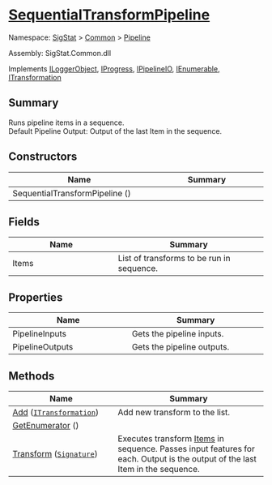 # [SequentialTransformPipeline](./SequentialTransformPipeline.md)

Namespace: [SigStat]() > [Common](./../README.md) > [Pipeline](./README.md)

Assembly: SigStat.Common.dll

Implements [ILoggerObject](./../ILoggerObject.md), [IProgress](./../Helpers/IProgress.md), [IPipelineIO](./IPipelineIO.md), [IEnumerable](https://docs.microsoft.com/en-us/dotnet/api/System.Collections.IEnumerable), [ITransformation](./../ITransformation.md)

## Summary
Runs pipeline items in a sequence.  <br>Default Pipeline Output: Output of the last Item in the sequence.

## Constructors

| Name<div><a href="#"><img width=375></a></div> | Summary<div><a href="#"><img width=525></a></div> | 
| --- | --- | 
| SequentialTransformPipeline () |  | 


## Fields

| Name<div><a href="#"><img width=375></a></div> | Summary<div><a href="#"><img width=525></a></div> | 
| --- | --- | 
| Items | List of transforms to be run in sequence. | 


## Properties

| Name<div><a href="#"><img width=375></a></div> | Summary<div><a href="#"><img width=525></a></div> | 
| --- | --- | 
| PipelineInputs | Gets the pipeline inputs. | 
| PipelineOutputs | Gets the pipeline outputs. | 


## Methods

| Name<div><a href="#"><img width=375></a></div> | Summary<div><a href="#"><img width=525></a></div> | 
| --- | --- | 
| [Add](./Methods/SequentialTransformPipeline--Add.md) ([`ITransformation`](./../ITransformation.md)) | Add new transform to the list. | 
| [GetEnumerator](./Methods/SequentialTransformPipeline--GetEnumerator.md) () |  | 
| [Transform](./Methods/SequentialTransformPipeline--Transform.md) ([`Signature`](./../Signature.md)) | Executes transform [Items](https://github.com/hargitomi97/sigstat/blob/master/docs/md/SigStat/Common/Pipeline/SequentialTransformPipeline.md) in sequence.  Passes input features for each.  Output is the output of the last Item in the sequence. | 


